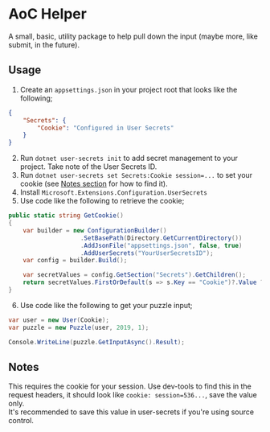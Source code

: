 # AoC Helper

A small, basic, utility package to help pull down the input (maybe more, like submit, in the future).

## Usage

1. Create an `appsettings.json` in your project root that looks like the following;
```json
{
    "Secrets": {
        "Cookie": "Configured in User Secrets"
    }
}
```

2. Run `dotnet user-secrets init` to add secret management to your project. Take note of the User Secrets ID.
3. Run `dotnet user-secrets set Secrets:Cookie session=...` to set your cookie (see [Notes section](#notes) for how to find it).
4. Install `Microsoft.Extensions.Configuration.UserSecrets`
5. Use code like the following to retrieve the cookie;
``` csharp
public static string GetCookie()
{
    var builder = new ConfigurationBuilder()
                    .SetBasePath(Directory.GetCurrentDirectory())
                    .AddJsonFile("appsettings.json", false, true)
                    .AddUserSecrets("YourUserSecretsID");
    var config = builder.Build();

    var secretValues = config.GetSection("Secrets").GetChildren();
    return secretValues.FirstOrDefault(s => s.Key == "Cookie")?.Value ?? string.Empty;
}
```
6. Use code like the following to get your puzzle input;
``` csharp
var user = new User(Cookie);
var puzzle = new Puzzle(user, 2019, 1);

Console.WriteLine(puzzle.GetInputAsync().Result);
```

## Notes

This requires the cookie for your session. Use dev-tools to find this in the request headers, it should look like `cookie: session=536...`, save the value only.  
It's recommended to save this value in user-secrets if you're using source control.